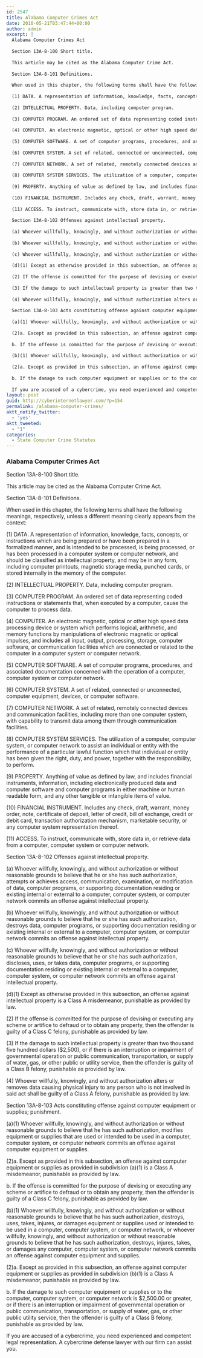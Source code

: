 ```yaml
---
id: 2547
title: Alabama Computer Crimes Act
date: 2010-05-21T03:47:44+00:00
author: admin
excerpt: |
  Alabama Computer Crimes Act
  
  Section 13A-8-100 Short title.
  
  This article may be cited as the Alabama Computer Crime Act.
  
  Section 13A-8-101 Definitions.
  
  When used in this chapter, the following terms shall have the following meanings, respectively, unless a different meaning clearly appears from the context:
  
  (1) DATA. A representation of information, knowledge, facts, concepts, or instructions which are being prepared or have been prepared in a formalized manner, and is intended to be processed, is being processed, or has been processed in a computer system or computer network, and should be classified as intellectual property, and may be in any form, including computer printouts, magnetic storage media, punched cards, or stored internally in the memory of the computer.
  
  (2) INTELLECTUAL PROPERTY. Data, including computer program.
  
  (3) COMPUTER PROGRAM. An ordered set of data representing coded instructions or statements that, when executed by a computer, cause the computer to process data.
  
  (4) COMPUTER. An electronic magnetic, optical or other high speed data processing device or system which performs logical, arithmetic, and memory functions by manipulations of electronic magnetic or optical impulses, and includes all input, output, processing, storage, computer software, or communication facilities which are connected or related to the computer in a computer system or computer network.
  
  (5) COMPUTER SOFTWARE. A set of computer programs, procedures, and associated documentation concerned with the operation of a computer, computer system or computer network.
  
  (6) COMPUTER SYSTEM. A set of related, connected or unconnected, computer equipment, devices, or computer software.
  
  (7) COMPUTER NETWORK. A set of related, remotely connected devices and communication facilities, including more than one computer system, with capability to transmit data among them through communication facilities.
  
  (8) COMPUTER SYSTEM SERVICES. The utilization of a computer, computer system, or computer network to assist an individual or entity with the performance of a particular lawful function which that individual or entity has been given the right, duty, and power, together with the responsibility, to perform.
  
  (9) PROPERTY. Anything of value as defined by law, and includes financial instruments, information, including electronically produced data and computer software and computer programs in either machine or human readable form, and any other tangible or intangible items of value.
  
  (10) FINANCIAL INSTRUMENT. Includes any check, draft, warrant, money order, note, certificate of deposit, letter of credit, bill of exchange, credit or debit card, transaction authorization mechanism, marketable security, or any computer system representation thereof.
  
  (11) ACCESS. To instruct, communicate with, store data in, or retrieve data from a computer, computer system or computer network.
  
  Section 13A-8-102 Offenses against intellectual property.
  
  (a) Whoever willfully, knowingly, and without authorization or without reasonable grounds to believe that he or she has such authorization, attempts or achieves access, communication, examination, or modification of data, computer programs, or supporting documentation residing or existing internal or external to a computer, computer system, or computer network commits an offense against intellectual property.
  
  (b) Whoever willfully, knowingly, and without authorization or without reasonable grounds to believe that he or she has such authorization, destroys data, computer programs, or supporting documentation residing or existing internal or external to a computer, computer system, or computer network commits an offense against intellectual property.
  
  (c) Whoever willfully, knowingly, and without authorization or without reasonable grounds to believe that he or she has such authorization, discloses, uses, or takes data, computer programs, or supporting documentation residing or existing internal or external to a computer, computer system, or computer network commits an offense against intellectual property.
  
  (d)(1) Except as otherwise provided in this subsection, an offense against intellectual property is a Class A misdemeanor, punishable as provided by law.
  
  (2) If the offense is committed for the purpose of devising or executing any scheme or artifice to defraud or to obtain any property, then the offender is guilty of a Class C felony, punishable as provided by law.
  
  (3) If the damage to such intellectual property is greater than two thousand five hundred dollars ($2,500), or if there is an interruption or impairment of governmental operation or public communication, transportation, or supply of water, gas, or other public or utility service, then the offender is guilty of a Class B felony, punishable as provided by law.
  
  (4) Whoever willfully, knowingly, and without authorization alters or removes data causing physical injury to any person who is not involved in said act shall be guilty of a Class A felony, punishable as provided by law.
  
  Section 13A-8-103 Acts constituting offense against computer equipment or supplies; punishment.
  
  (a)(1) Whoever willfully, knowingly, and without authorization or without reasonable grounds to believe that he has such authorization, modifies equipment or supplies that are used or intended to be used in a computer, computer system, or computer network commits an offense against computer equipment or supplies.
  
  (2)a. Except as provided in this subsection, an offense against computer equipment or supplies as provided in subdivision (a)(1) is a Class A misdemeanor, punishable as provided by law.
  
  b. If the offense is committed for the purpose of devising or executing any scheme or artifice to defraud or to obtain any property, then the offender is guilty of a Class C felony, punishable as provided by law.
  
  (b)(1) Whoever willfully, knowingly, and without authorization or without reasonable grounds to believe that he has such authorization, destroys, uses, takes, injures, or damages equipment or supplies used or intended to be used in a computer, computer system, or computer network, or whoever willfully, knowingly, and without authorization or without reasonable grounds to believe that he has such authorization, destroys, injures, takes, or damages any computer, computer system, or computer network commits an offense against computer equipment and supplies.
  
  (2)a. Except as provided in this subsection, an offense against computer equipment or supplies as provided in subdivision (b)(1) is a Class A misdemeanor, punishable as provided by law.
  
  b. If the damage to such computer equipment or supplies or to the computer, computer system, or computer network is $2,500.00 or greater, or if there is an interruption or impairment of governmental operation or public communication, transportation, or supply of water, gas, or other public utility service, then the offender is guilty of a Class B felony, punishable as provided by law.
  
  If you are accused of a cybercrime, you need experienced and competent legal representation. A cybercrime defense lawyer with our firm can assist you.
layout: post
guid: http://cyberinternetlawyer.com/?p=154
permalink: /alabama-computer-crimes/
aktt_notify_twitter:
  - 'yes'
aktt_tweeted:
  - "1"
categories:
  - State Computer Crime Statutes
---
```

### Alabama Computer Crimes Act

Section 13A-8-100 Short title.

This article may be cited as the Alabama Computer Crime Act.

Section 13A-8-101 Definitions.

When used in this chapter, the following terms shall have the following meanings, respectively, unless a different meaning clearly appears from the context:

(1) DATA. A representation of information, knowledge, facts, concepts, or instructions which are being prepared or have been prepared in a formalized manner, and is intended to be processed, is being processed, or has been processed in a computer system or computer network, and should be classified as intellectual property, and may be in any form, including computer printouts, magnetic storage media, punched cards, or stored internally in the memory of the computer.

(2) INTELLECTUAL PROPERTY. Data, including computer program.

(3) COMPUTER PROGRAM. An ordered set of data representing coded instructions or statements that, when executed by a computer, cause the computer to process data.

(4) COMPUTER. An electronic magnetic, optical or other high speed data processing device or system which performs logical, arithmetic, and memory functions by manipulations of electronic magnetic or optical impulses, and includes all input, output, processing, storage, computer software, or communication facilities which are connected or related to the computer in a computer system or computer network.

(5) COMPUTER SOFTWARE. A set of computer programs, procedures, and associated documentation concerned with the operation of a computer, computer system or computer network.

(6) COMPUTER SYSTEM. A set of related, connected or unconnected, computer equipment, devices, or computer software.

(7) COMPUTER NETWORK. A set of related, remotely connected devices and communication facilities, including more than one computer system, with capability to transmit data among them through communication facilities.

(8) COMPUTER SYSTEM SERVICES. The utilization of a computer, computer system, or computer network to assist an individual or entity with the performance of a particular lawful function which that individual or entity has been given the right, duty, and power, together with the responsibility, to perform.

(9) PROPERTY. Anything of value as defined by law, and includes financial instruments, information, including electronically produced data and computer software and computer programs in either machine or human readable form, and any other tangible or intangible items of value.

(10) FINANCIAL INSTRUMENT. Includes any check, draft, warrant, money order, note, certificate of deposit, letter of credit, bill of exchange, credit or debit card, transaction authorization mechanism, marketable security, or any computer system representation thereof.

(11) ACCESS. To instruct, communicate with, store data in, or retrieve data from a computer, computer system or computer network.

Section 13A-8-102 Offenses against intellectual property.

(a) Whoever willfully, knowingly, and without authorization or without reasonable grounds to believe that he or she has such authorization, attempts or achieves access, communication, examination, or modification of data, computer programs, or supporting documentation residing or existing internal or external to a computer, computer system, or computer network commits an offense against intellectual property.

(b) Whoever willfully, knowingly, and without authorization or without reasonable grounds to believe that he or she has such authorization, destroys data, computer programs, or supporting documentation residing or existing internal or external to a computer, computer system, or computer network commits an offense against intellectual property.

(c) Whoever willfully, knowingly, and without authorization or without reasonable grounds to believe that he or she has such authorization, discloses, uses, or takes data, computer programs, or supporting documentation residing or existing internal or external to a computer, computer system, or computer network commits an offense against intellectual property.

(d)(1) Except as otherwise provided in this subsection, an offense against intellectual property is a Class A misdemeanor, punishable as provided by law.

(2) If the offense is committed for the purpose of devising or executing any scheme or artifice to defraud or to obtain any property, then the offender is guilty of a Class C felony, punishable as provided by law.

(3) If the damage to such intellectual property is greater than two thousand five hundred dollars ($2,500), or if there is an interruption or impairment of governmental operation or public communication, transportation, or supply of water, gas, or other public or utility service, then the offender is guilty of a Class B felony, punishable as provided by law.

(4) Whoever willfully, knowingly, and without authorization alters or removes data causing physical injury to any person who is not involved in said act shall be guilty of a Class A felony, punishable as provided by law.

Section 13A-8-103 Acts constituting offense against computer equipment or supplies; punishment.

(a)(1) Whoever willfully, knowingly, and without authorization or without reasonable grounds to believe that he has such authorization, modifies equipment or supplies that are used or intended to be used in a computer, computer system, or computer network commits an offense against computer equipment or supplies.

(2)a. Except as provided in this subsection, an offense against computer equipment or supplies as provided in subdivision (a)(1) is a Class A misdemeanor, punishable as provided by law.

b. If the offense is committed for the purpose of devising or executing any scheme or artifice to defraud or to obtain any property, then the offender is guilty of a Class C felony, punishable as provided by law.

(b)(1) Whoever willfully, knowingly, and without authorization or without reasonable grounds to believe that he has such authorization, destroys, uses, takes, injures, or damages equipment or supplies used or intended to be used in a computer, computer system, or computer network, or whoever willfully, knowingly, and without authorization or without reasonable grounds to believe that he has such authorization, destroys, injures, takes, or damages any computer, computer system, or computer network commits an offense against computer equipment and supplies.

(2)a. Except as provided in this subsection, an offense against computer equipment or supplies as provided in subdivision (b)(1) is a Class A misdemeanor, punishable as provided by law.

b. If the damage to such computer equipment or supplies or to the computer, computer system, or computer network is $2,500.00 or greater, or if there is an interruption or impairment of governmental operation or public communication, transportation, or supply of water, gas, or other public utility service, then the offender is guilty of a Class B felony, punishable as provided by law.

If you are accused of a cybercrime, you need experienced and competent legal representation. A cybercrime defense lawyer with our firm can assist you.